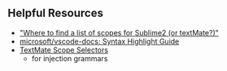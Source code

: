 
## Helpful Resources

* ["Where to find a list of scopes for Sublime2 (or textMate?)"](https://stackoverflow.com/questions/10834765/where-to-find-a-list-of-scopes-for-sublime2-or-textmate#21914803)
* [microsoft/vscode-docs: Syntax Highlight Guide](https://github.com/microsoft/vscode-docs/blob/main/api/language-extensions/syntax-highlight-guide.md)
* [TextMate Scope Selectors](https://macromates.com/manual/en/scope_selectors)
    * for injection grammars
